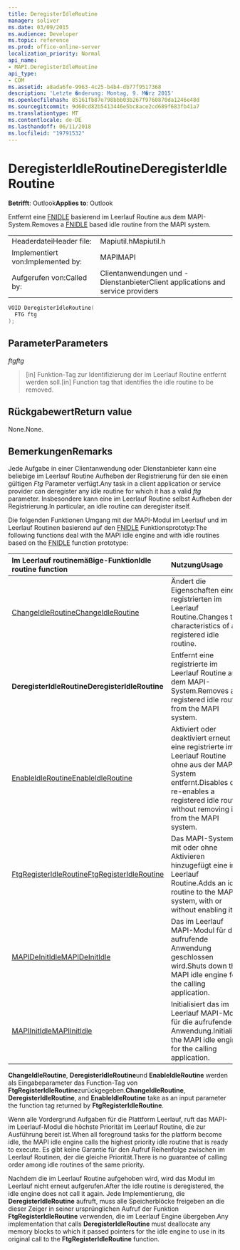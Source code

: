 ```yaml
---
title: DeregisterIdleRoutine
manager: soliver
ms.date: 03/09/2015
ms.audience: Developer
ms.topic: reference
ms.prod: office-online-server
localization_priority: Normal
api_name:
- MAPI.DeregisterIdleRoutine
api_type:
- COM
ms.assetid: a8ada6fe-9963-4c25-b4b4-db77f9517368
description: 'Letzte �nderung: Montag, 9. M�rz 2015'
ms.openlocfilehash: 85161fb87e798bbb03b267f9760870da1246e48d
ms.sourcegitcommit: 9d60cd82b5413446e5bc8ace2cd689f683fb41a7
ms.translationtype: MT
ms.contentlocale: de-DE
ms.lasthandoff: 06/11/2018
ms.locfileid: "19791532"
---
```

# <a name="deregisteridleroutine"></a><span data-ttu-id="fd07b-103">DeregisterIdleRoutine</span><span class="sxs-lookup"><span data-stu-id="fd07b-103">DeregisterIdleRoutine</span></span>

  
  
<span data-ttu-id="fd07b-104">**Betrifft**: Outlook</span><span class="sxs-lookup"><span data-stu-id="fd07b-104">**Applies to**: Outlook</span></span> 
  
<span data-ttu-id="fd07b-105">Entfernt eine [FNIDLE](fnidle.md) basierend im Leerlauf Routine aus dem MAPI-System.</span><span class="sxs-lookup"><span data-stu-id="fd07b-105">Removes a [FNIDLE](fnidle.md) based idle routine from the MAPI system.</span></span> 
  
|||
|:-----|:-----|
|<span data-ttu-id="fd07b-106">Headerdatei</span><span class="sxs-lookup"><span data-stu-id="fd07b-106">Header file:</span></span>  <br/> |<span data-ttu-id="fd07b-107">Mapiutil.h</span><span class="sxs-lookup"><span data-stu-id="fd07b-107">Mapiutil.h</span></span>  <br/> |
|<span data-ttu-id="fd07b-108">Implementiert von:</span><span class="sxs-lookup"><span data-stu-id="fd07b-108">Implemented by:</span></span>  <br/> |<span data-ttu-id="fd07b-109">MAPI</span><span class="sxs-lookup"><span data-stu-id="fd07b-109">MAPI</span></span>  <br/> |
|<span data-ttu-id="fd07b-110">Aufgerufen von:</span><span class="sxs-lookup"><span data-stu-id="fd07b-110">Called by:</span></span>  <br/> |<span data-ttu-id="fd07b-111">Clientanwendungen und -Dienstanbieter</span><span class="sxs-lookup"><span data-stu-id="fd07b-111">Client applications and service providers</span></span>  <br/> |
   
```cpp
VOID DeregisterIdleRoutine(
  FTG ftg
);
```

## <a name="parameters"></a><span data-ttu-id="fd07b-112">Parameter</span><span class="sxs-lookup"><span data-stu-id="fd07b-112">Parameters</span></span>

 <span data-ttu-id="fd07b-113">_ftg_</span><span class="sxs-lookup"><span data-stu-id="fd07b-113">_ftg_</span></span>
  
> <span data-ttu-id="fd07b-114">[in] Funktion-Tag zur Identifizierung der im Leerlauf Routine entfernt werden soll.</span><span class="sxs-lookup"><span data-stu-id="fd07b-114">[in] Function tag that identifies the idle routine to be removed.</span></span>
    
## <a name="return-value"></a><span data-ttu-id="fd07b-115">Rückgabewert</span><span class="sxs-lookup"><span data-stu-id="fd07b-115">Return value</span></span>

<span data-ttu-id="fd07b-116">None.</span><span class="sxs-lookup"><span data-stu-id="fd07b-116">None.</span></span>
  
## <a name="remarks"></a><span data-ttu-id="fd07b-117">Bemerkungen</span><span class="sxs-lookup"><span data-stu-id="fd07b-117">Remarks</span></span>

<span data-ttu-id="fd07b-118">Jede Aufgabe in einer Clientanwendung oder Dienstanbieter kann eine beliebige im Leerlauf Routine Aufheben der Registrierung für den sie einen gültigen _Ftg_ Parameter verfügt.</span><span class="sxs-lookup"><span data-stu-id="fd07b-118">Any task in a client application or service provider can deregister any idle routine for which it has a valid  _ftg_ parameter.</span></span> <span data-ttu-id="fd07b-119">Insbesondere kann eine im Leerlauf Routine selbst Aufheben der Registrierung.</span><span class="sxs-lookup"><span data-stu-id="fd07b-119">In particular, an idle routine can deregister itself.</span></span> 
  
<span data-ttu-id="fd07b-120">Die folgenden Funktionen Umgang mit der MAPI-Modul im Leerlauf und im Leerlauf Routinen basierend auf den [FNIDLE](fnidle.md) Funktionsprototyp:</span><span class="sxs-lookup"><span data-stu-id="fd07b-120">The following functions deal with the MAPI idle engine and with idle routines based on the [FNIDLE](fnidle.md) function prototype:</span></span> 
  
|<span data-ttu-id="fd07b-121">**Im Leerlauf routinemäßige-Funktion**</span><span class="sxs-lookup"><span data-stu-id="fd07b-121">**Idle routine function**</span></span>|<span data-ttu-id="fd07b-122">**Nutzung**</span><span class="sxs-lookup"><span data-stu-id="fd07b-122">**Usage**</span></span>|
|:-----|:-----|
|[<span data-ttu-id="fd07b-123">ChangeIdleRoutine</span><span class="sxs-lookup"><span data-stu-id="fd07b-123">ChangeIdleRoutine</span></span>](changeidleroutine.md) <br/> |<span data-ttu-id="fd07b-124">Ändert die Eigenschaften einer registrierten im Leerlauf Routine.</span><span class="sxs-lookup"><span data-stu-id="fd07b-124">Changes the characteristics of a registered idle routine.</span></span>  <br/> |
|<span data-ttu-id="fd07b-125">**DeregisterIdleRoutine**</span><span class="sxs-lookup"><span data-stu-id="fd07b-125">**DeregisterIdleRoutine**</span></span> <br/> |<span data-ttu-id="fd07b-126">Entfernt eine registrierte im Leerlauf Routine aus dem MAPI-System.</span><span class="sxs-lookup"><span data-stu-id="fd07b-126">Removes a registered idle routine from the MAPI system.</span></span>  <br/> |
|[<span data-ttu-id="fd07b-127">EnableIdleRoutine</span><span class="sxs-lookup"><span data-stu-id="fd07b-127">EnableIdleRoutine</span></span>](enableidleroutine.md) <br/> |<span data-ttu-id="fd07b-128">Aktiviert oder deaktiviert erneut eine registrierte im Leerlauf Routine ohne aus der MAPI-System entfernt.</span><span class="sxs-lookup"><span data-stu-id="fd07b-128">Disables or re-enables a registered idle routine without removing it from the MAPI system.</span></span>  <br/> |
|[<span data-ttu-id="fd07b-129">FtgRegisterIdleRoutine</span><span class="sxs-lookup"><span data-stu-id="fd07b-129">FtgRegisterIdleRoutine</span></span>](ftgregisteridleroutine.md) <br/> |<span data-ttu-id="fd07b-130">Das MAPI-System, mit oder ohne Aktivieren hinzugefügt eine im Leerlauf Routine.</span><span class="sxs-lookup"><span data-stu-id="fd07b-130">Adds an idle routine to the MAPI system, with or without enabling it.</span></span>  <br/> |
|[<span data-ttu-id="fd07b-131">MAPIDeInitIdle</span><span class="sxs-lookup"><span data-stu-id="fd07b-131">MAPIDeInitIdle</span></span>](mapideinitidle.md) <br/> |<span data-ttu-id="fd07b-132">Das im Leerlauf MAPI-Modul für die aufrufende Anwendung geschlossen wird.</span><span class="sxs-lookup"><span data-stu-id="fd07b-132">Shuts down the MAPI idle engine for the calling application.</span></span>  <br/> |
|[<span data-ttu-id="fd07b-133">MAPIInitIdle</span><span class="sxs-lookup"><span data-stu-id="fd07b-133">MAPIInitIdle</span></span>](mapiinitidle.md) <br/> |<span data-ttu-id="fd07b-134">Initialisiert das im Leerlauf MAPI-Modul für die aufrufende Anwendung.</span><span class="sxs-lookup"><span data-stu-id="fd07b-134">Initializes the MAPI idle engine for the calling application.</span></span>  <br/> |
   
 <span data-ttu-id="fd07b-135">**ChangeIdleRoutine**, **DeregisterIdleRoutine**und **EnableIdleRoutine** werden als Eingabeparameter das Function-Tag von **FtgRegisterIdleRoutine**zurückgegeben.</span><span class="sxs-lookup"><span data-stu-id="fd07b-135">**ChangeIdleRoutine**, **DeregisterIdleRoutine**, and **EnableIdleRoutine** take as an input parameter the function tag returned by **FtgRegisterIdleRoutine**.</span></span> 
  
<span data-ttu-id="fd07b-136">Wenn alle Vordergrund Aufgaben für die Plattform Leerlauf, ruft das MAPI-im Leerlauf-Modul die höchste Priorität im Leerlauf Routine, die zur Ausführung bereit ist.</span><span class="sxs-lookup"><span data-stu-id="fd07b-136">When all foreground tasks for the platform become idle, the MAPI idle engine calls the highest priority idle routine that is ready to execute.</span></span> <span data-ttu-id="fd07b-137">Es gibt keine Garantie für den Aufruf Reihenfolge zwischen im Leerlauf Routinen, der die gleiche Priorität.</span><span class="sxs-lookup"><span data-stu-id="fd07b-137">There is no guarantee of calling order among idle routines of the same priority.</span></span> 
  
<span data-ttu-id="fd07b-138">Nachdem die im Leerlauf Routine aufgehoben wird, wird das Modul im Leerlauf nicht erneut aufgerufen.</span><span class="sxs-lookup"><span data-stu-id="fd07b-138">After the idle routine is deregistered, the idle engine does not call it again.</span></span> <span data-ttu-id="fd07b-139">Jede Implementierung, die **DeregisterIdleRoutine** aufruft, muss alle Speicherblöcke freigeben an die dieser Zeiger in seiner ursprünglichen Aufruf der Funktion **FtgRegisterIdleRoutine** verwenden, die im Leerlauf Engine übergeben.</span><span class="sxs-lookup"><span data-stu-id="fd07b-139">Any implementation that calls **DeregisterIdleRoutine** must deallocate any memory blocks to which it passed pointers for the idle engine to use in its original call to the **FtgRegisterIdleRoutine** function.</span></span> 
  

